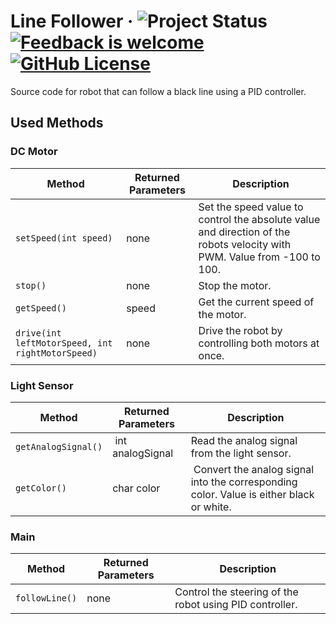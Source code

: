 # Line Follower &middot; ![Project Status](https://img.shields.io/badge/project_status-open-green) [![Feedback is welcome](https://img.shields.io/badge/feedback-welcome-green)](https://github.com/MaximilianKautzsch) [![GitHub License](https://img.shields.io/github/license/MaximilianKautzsch/line-follower?color=blue)](https://github.com/MaximilianKautzsch/line-follower/blob/main/LICENSE)

Source code for robot that can follow a black line using a PID controller.

## Used Methods

### DC Motor

| Method                                           | Returned Parameters |  Description                                                                                                             |
| ------------------------------------------------ | ------------------- | ------------------------------------------------------------------------------------------------------------------------ |
| `setSpeed(int speed)`                            | none                | Set the speed value to control the absolute value and direction of the robots velocity with PWM. Value from -100 to 100. |
| `stop()`                                         | none                | Stop the motor.                                                                                                          |
| `getSpeed()`                                     | speed               | Get the current speed of the motor.                                                                                      |
| `drive(int leftMotorSpeed, int rightMotorSpeed)` | none                | Drive the robot by controlling both motors at once.                                                                      |

### Light Sensor

| Method              | Returned Parameters | Description                                                                              |
| ------------------- | ------------------- | ---------------------------------------------------------------------------------------- |
| `getAnalogSignal()` |  int analogSignal   | Read the analog signal from the light sensor.                                            |
| `getColor()`        | char color          |  Convert the analog signal into the corresponding color. Value is either black or white. |

### Main

| Method         | Returned Parameters | Description                                             |
| -------------- | ------------------- | ------------------------------------------------------- |
| `followLine()` | none                | Control the steering of the robot using PID controller. |
